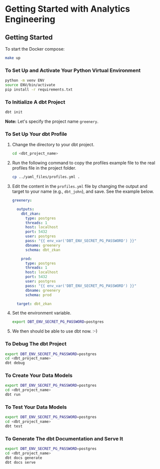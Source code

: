 # Getting Started with Analytics Engineering

## Getting Started

To start the Docker compose:

```sh
make up
```

### To Set Up and Activate Your Python Virtual Environment

```bash
python -m venv ENV
source ENV/bin/activate
pip install -r requirements.txt
```

### To Initialize A dbt Project

```bash
dbt init
```

**Note:** Let's specify the project name `greenery`.

### To Set Up Your dbt Profile

1. Change the directory to your dbt project.

    ```bash
    cd <dbt_project_name>
    ```

1. Run the following command to copy the profiles example file to the real
   profiles file in the project folder.

    ```bash
    cp ../yaml_files/profiles.yml .
    ```

1. Edit the content in the `profiles.yml` file by changing the output and
   target to your name (e.g., `dbt_john`), and save. See the example below.

    ```yaml
    greenery:

      outputs:
        dbt_zkan:
          type: postgres
          threads: 1
          host: localhost
          port: 5432
          user: postgres
          pass: "{{ env_var('DBT_ENV_SECRET_PG_PASSWORD') }}"
          dbname: greenery
          schema: dbt_zkan

        prod:
          type: postgres
          threads: 1
          host: localhost
          port: 5432
          user: postgres
          pass: "{{ env_var('DBT_ENV_SECRET_PG_PASSWORD') }}"
          dbname: greenery
          schema: prod

      target: dbt_zkan
    ```

1. Set the environment variable.

    ```bash
    export DBT_ENV_SECRET_PG_PASSWORD=postgres
    ```

1. We then should be able to use dbt now. :-)

### To Debug The dbt Project

```bash
export DBT_ENV_SECRET_PG_PASSWORD=postgres
cd <dbt_project_name>
dbt debug
```

### To Create Your Data Models

```bash
export DBT_ENV_SECRET_PG_PASSWORD=postgres
cd <dbt_project_name>
dbt run
```

### To Test Your Data Models

```bash
export DBT_ENV_SECRET_PG_PASSWORD=postgres
cd <dbt_project_name>
dbt test
```

### To Generate The dbt Documentation and Serve It

```bash
export DBT_ENV_SECRET_PG_PASSWORD=postgres
cd <dbt_project_name>
dbt docs generate
dbt docs serve
```
